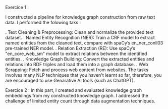 Exercice 1 : 

I constructed a pipeline for knowledge graph construction from raw text data. I performed the folowing taks : 

. Text Cleaning & Preprocessing: Clean and normalize the provided text dataset.
. Named Entity Recognition (NER): Train a CRF model to extract named entities from the cleaned
text, compare with spaCyʼs en_ner_conll03 pre-trained NER model.
. Relation Extraction (RE): Use spaCyʼs "en_core_web_sm" model to extract relations between the
identified entities.
. Knowledge Graph Building: Convert the extracted entities and relations into RDF triples and load
them into a graph database.
. Web Scrapping: Fetch and process web content from websites.
The tasks involves many NLP techniques that you haven't learnt so far, therefore, you are encouraged to
use Genarative AI tools (such as ChatGPT).

Exercice 2 :
In this part, I created and evaluated knowledge graph embeddings from my
constructed knowledge graph. I addressed the challenge of limited entity count through data
augmentation techniques.
